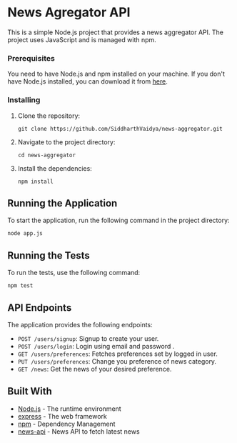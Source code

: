 # News Agregator API

This is a simple Node.js project that provides a news aggregator API. The project uses JavaScript and is managed with npm.

### Prerequisites

You need to have Node.js and npm installed on your machine. If you don't have Node.js installed, you can download it from [here](https://nodejs.org/en/download/).

### Installing

1. Clone the repository:
    ```
    git clone https://github.com/SiddharthVaidya/news-aggregator.git
    ```

2. Navigate to the project directory:
    ```
    cd news-aggregator
    ```

3. Install the dependencies:
    ```
    npm install
    ```

## Running the Application

To start the application, run the following command in the project directory:

```
node app.js
```

## Running the Tests

To run the tests, use the following command:

```
npm test
```

## API Endpoints

The application provides the following endpoints:

- `POST /users/signup`: Signup to create your user.
- `POST /users/login`: Login using email and password .
- `GET /users/preferences`: Fetches preferences set by logged in user.
- `PUT /users/preferences`: Change you preference of news category.
- `GET /news`: Get the news of your desired preference.


## Built With

- [Node.js](https://nodejs.org/) - The runtime environment
- [express](https://expressjs.com/) - The web framework
- [npm](https://www.npmjs.com/) - Dependency Management
- [news-api](https://newsdata.io/) - News API to fetch latest news
